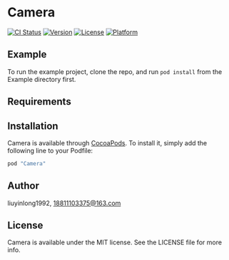# Camera

[![CI Status](http://img.shields.io/travis/liuyinlong1992/Camera.svg?style=flat)](https://travis-ci.org/liuyinlong1992/Camera)
[![Version](https://img.shields.io/cocoapods/v/Camera.svg?style=flat)](http://cocoapods.org/pods/Camera)
[![License](https://img.shields.io/cocoapods/l/Camera.svg?style=flat)](http://cocoapods.org/pods/Camera)
[![Platform](https://img.shields.io/cocoapods/p/Camera.svg?style=flat)](http://cocoapods.org/pods/Camera)

## Example

To run the example project, clone the repo, and run `pod install` from the Example directory first.

## Requirements

## Installation

Camera is available through [CocoaPods](http://cocoapods.org). To install
it, simply add the following line to your Podfile:

```ruby
pod "Camera"
```

## Author

liuyinlong1992, 18811103375@163.com

## License

Camera is available under the MIT license. See the LICENSE file for more info.
